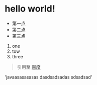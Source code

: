 # hello world!<br>
* 第一点
* 第二点
* 第三点
1. one
2. tow
3. three<br>
> 引用至
[百度](http://wwww.baidu.com)

'javaasasasasas
dasdsadsadas
sdsadsad'
